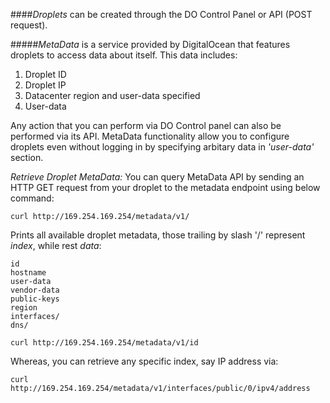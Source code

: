 ####*Droplets* can be created through the DO Control Panel or API (POST request).

#####*MetaData* is a service provided by DigitalOcean that features droplets to access data about itself. This data includes:

1. Droplet ID
2. Droplet IP
3. Datacenter region and user-data specified
4. User-data

Any action that you can perform via DO Control panel can also be performed via its API. MetaData functionality allow you to configure droplets even without logging in by specifying arbitary data in *'user-data'* section. 

*Retrieve Droplet MetaData:* You can query MetaData API by sending an HTTP GET request from your droplet to the metadata endpoint using below command:

`curl http://169.254.169.254/metadata/v1/`

Prints all available droplet metadata, those trailing by slash '/' represent *index*, while rest *data*:

```
id
hostname
user-data
vendor-data
public-keys
region
interfaces/
dns/
```

`curl http://169.254.169.254/metadata/v1/id`

Whereas, you can retrieve any specific index, say IP address via:

`curl http://169.254.169.254/metadata/v1/interfaces/public/0/ipv4/address`
